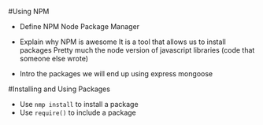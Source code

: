 #Using NPM

* Define NPM
    Node Package Manager

* Explain why NPM is awesome
    It is a tool that allows us to install packages 
    Pretty much the node version of javascript libraries (code that someone else wrote)

* Intro the packages we will end up using
    express
    mongoose
    
#Installing and Using Packages

* Use `nmp install` to install a package
* Use `require()` to include a package
